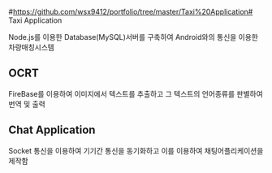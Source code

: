 #https://github.com/wsx9412/portfolio/tree/master/Taxi%20Application# Taxi Application

Node.js를 이용한 Database(MySQL)서버를 구축하여 Android와의 통신을 이용한 차량매칭시스템


## OCRT

FireBase를 이용하여 이미지에서 텍스트를 추출하고 그 텍스트의 언어종류를 판별하여 번역 및 출력

## Chat Application

Socket 통신을 이용하여 기기간 통신을 동기화하고 이를 이용하여 채팅어플리케이션을 제작함
